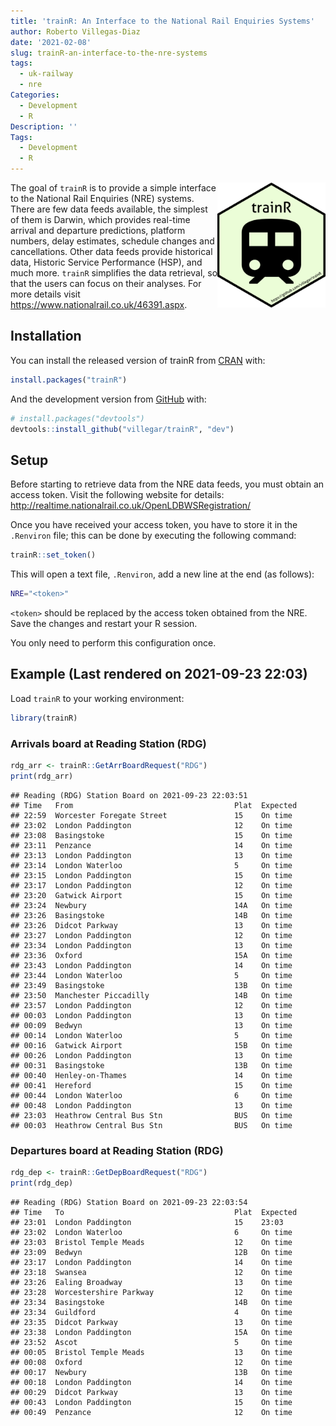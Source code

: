 ```yaml
---
title: 'trainR: An Interface to the National Rail Enquiries Systems'
author: Roberto Villegas-Diaz
date: '2021-02-08'
slug: trainR-an-interface-to-the-nre-systems
tags:
  - uk-railway
  - nre
Categories:
  - Development
  - R
Description: ''
Tags:
  - Development
  - R
---
```


<img src="https://raw.githubusercontent.com/villegar/trainR/main/inst/images/logo.png" alt="logo" align="right" height=200px/>

The goal of `trainR` is to provide a simple interface to the 
National Rail Enquiries (NRE) systems. There are few data feeds 
available, the simplest of them is Darwin, which provides real-time 
arrival and departure predictions, platform numbers, delay estimates, 
schedule changes and cancellations. Other data feeds provide historical 
data, Historic Service Performance (HSP), and much more. `trainR` 
simplifies the data retrieval, so that the users can focus on their 
analyses. For more details visit 
https://www.nationalrail.co.uk/46391.aspx.

## Installation

You can install the released version of trainR from [CRAN](https://CRAN.R-project.org) with:

``` r
install.packages("trainR")
```

And the development version from [GitHub](https://github.com/) with:

``` r
# install.packages("devtools")
devtools::install_github("villegar/trainR", "dev")
```

## Setup
Before starting to retrieve data from the NRE data feeds, you must obtain an access token. 
Visit the following website for details: http://realtime.nationalrail.co.uk/OpenLDBWSRegistration/

Once you have received your access token, you have to store it in the `.Renviron` file; this can be 
done by executing the following command:


```r
trainR::set_token()
```

This will open a text file, `.Renviron`, add a new line at the end (as follows):

```bash
NRE="<token>"
```

`<token>` should be replaced by the access token obtained from the NRE. Save the changes and restart 
your R session.

You only need to perform this configuration once.

## Example (Last rendered on 2021-09-23 22:03)

Load `trainR` to your working environment:

```r
library(trainR)
```

### Arrivals board at Reading Station (RDG)


```r
rdg_arr <- trainR::GetArrBoardRequest("RDG")
print(rdg_arr)
```

```
## Reading (RDG) Station Board on 2021-09-23 22:03:51
## Time   From                                    Plat  Expected
## 22:59  Worcester Foregate Street               15    On time
## 23:02  London Paddington                       12    On time
## 23:08  Basingstoke                             15    On time
## 23:11  Penzance                                14    On time
## 23:13  London Paddington                       13    On time
## 23:14  London Waterloo                         5     On time
## 23:15  London Paddington                       15    On time
## 23:17  London Paddington                       12    On time
## 23:20  Gatwick Airport                         15    On time
## 23:24  Newbury                                 14A   On time
## 23:26  Basingstoke                             14B   On time
## 23:26  Didcot Parkway                          13    On time
## 23:27  London Paddington                       12    On time
## 23:34  London Paddington                       13    On time
## 23:36  Oxford                                  15A   On time
## 23:43  London Paddington                       14    On time
## 23:44  London Waterloo                         5     On time
## 23:49  Basingstoke                             13B   On time
## 23:50  Manchester Piccadilly                   14B   On time
## 23:57  London Paddington                       12    On time
## 00:03  London Paddington                       13    On time
## 00:09  Bedwyn                                  13    On time
## 00:14  London Waterloo                         5     On time
## 00:16  Gatwick Airport                         15B   On time
## 00:26  London Paddington                       13    On time
## 00:31  Basingstoke                             13B   On time
## 00:40  Henley-on-Thames                        14    On time
## 00:41  Hereford                                15    On time
## 00:44  London Waterloo                         6     On time
## 00:48  London Paddington                       13    On time
## 23:03  Heathrow Central Bus Stn                BUS   On time
## 00:03  Heathrow Central Bus Stn                BUS   On time
```

### Departures board at Reading Station (RDG)


```r
rdg_dep <- trainR::GetDepBoardRequest("RDG")
print(rdg_dep)
```

```
## Reading (RDG) Station Board on 2021-09-23 22:03:54
## Time   To                                      Plat  Expected
## 23:01  London Paddington                       15    23:03
## 23:02  London Waterloo                         6     On time
## 23:03  Bristol Temple Meads                    12    On time
## 23:09  Bedwyn                                  12B   On time
## 23:17  London Paddington                       14    On time
## 23:18  Swansea                                 12    On time
## 23:26  Ealing Broadway                         13    On time
## 23:28  Worcestershire Parkway                  12    On time
## 23:34  Basingstoke                             14B   On time
## 23:34  Guildford                               4     On time
## 23:35  Didcot Parkway                          13    On time
## 23:38  London Paddington                       15A   On time
## 23:52  Ascot                                   5     On time
## 00:05  Bristol Temple Meads                    13    On time
## 00:08  Oxford                                  12    On time
## 00:17  Newbury                                 13B   On time
## 00:18  London Paddington                       14    On time
## 00:29  Didcot Parkway                          13    On time
## 00:43  London Paddington                       15    On time
## 00:49  Penzance                                12    On time
```
